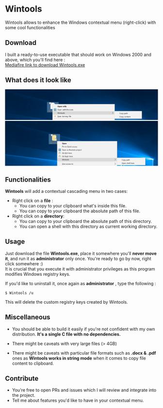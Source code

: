 
# Wintools
Wintools allows to enhance the Windows contextual menu (right-click) with some cool functionalities

## Download

I built a ready-to-use executable that should work on Windows 2000 and above, which you'll find here :  
<a href="http://www.mediafire.com/file/odnur3cnu2aygok/Wintools.exe">Mediafire link to download Wintools.exe</a>

## What does it look like 

<img src="example_1.png" /><br />
<img src="example_2.png" />

## Functionalities

**Wintools** will add a contextual cascading menu in two cases:
- Right click on a **file** : 
	- You can copy to your clipboard what's inside this file.
	- You can copy to your clipboard the absolute path of this file.
- Right click on a **directory**:
	- You can copy to your clipboard the absolute path of this directory.
	- You can open a shell with this directory as current working directory.

## Usage

Just download the file **Wintools.exe**, place it somewhere you'll **never move it**, and run it as **administrator** only once. You're ready to go by now, right click somewhere :) <br />
It is crucial that you execute it with administrator privileges as this program modifies Windows registry keys.

If you'd like to uninstall it, once again as **administrator** , type the following :

    $ Wintools /u

This will delete the custom registry keys created by Wintools.

##  Miscellaneous

- You should be able to build it easily if you're not confident with my own distribution. **It's a single C file with no dependencies.**

- There might be caveats with very large files (> 4GB)
- There might be caveats with particular file formats such as **.docx & .pdf** ones as **Wintools works in string mode** when it comes to copy file content to clipboard.

## Contribute

- You're free to open PRs and issues which I will review and integrate into the project.
- Tell me about features you'd like to have in your contextual menu.
